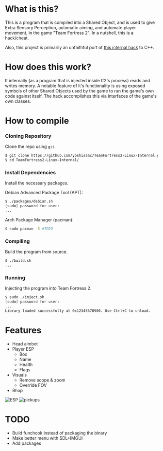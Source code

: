 # What is this?
This is a program that is compiled into a Shared Object, and is used to give Extra Sensory Perception, automatic aiming, and automate player movement, in the game "Team Fortress 2". In a nutshell, this is a hack/cheat.  
  
Also, this project is primarily an unfaithful port of [this internal hack](https://github.com/faluthe/tf_c) to C++.  

# How does this work?
It internally (as a program that is injected inside tf2's process) reads and writes memory. A notable feature of it's functionality is using exposed symbols of other Shared Objects used by the game to run the game's own code against itself. The hack accomplishes this via interfaces of the game's own classes.

# How to compile
### Cloning Repository
Clone the repo using `git`.  

```bash
$ git clone https://github.com/yoshisaac/TeamFortress2-Linux-Internal.git
$ cd TeamFortress2-Linux-Internal/
```

### Install Dependencies
Install the necessary packages.  
  
Debian Advanced Package Tool (APT):  
```bash
$ ./packages/debian.sh
[sudo] password for user:
...
```
  
Arch Package Manager (pacman):  
```bash
$ sudo pacman -S #TODO
```

### Compiling
Build the program from source.  
```bash
$ ./build.sh
...
```

### Running
Injecting the program into Team Fortress 2.  
```bash
$ sudo ./inject.sh
[sudo] password for user:
...
Library loaded successfully at 0x12345678900. Use Ctrl+C to unload.
```

# Features
* Head aimbot
* Player ESP
  - Box
  - Name
  - Health
  - Flags
* Visuals
  - Remove scope & zoom
  - Override FOV
* Bhop

![ESP](https://r2.e-z.host/bb3dfc85-7f7f-4dcb-8b0b-3a4af0aa57e4/cvhlcwdqwgul2v1ia3.png)
![pickups](https://r2.e-z.host/bb3dfc85-7f7f-4dcb-8b0b-3a4af0aa57e4/6jhjaiseb021kvef5b.png)

# TODO
* Build funchook instead of packaging the binary
* Make better menu with SDL+IMGUI
* Add packages
